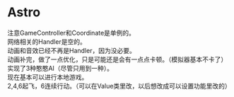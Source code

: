 # Astro 
注意GameController和Coordinate是单例的。  
网络相关的Handler是空的。  
动画和音效已经不再是Handler，因为没必要。  
动画补完，做了一点优化，只是可能还是会有一点点卡顿。（模拟器基本不卡了）  
实现了3种憨憨AI（尽管只用到一种）。  
现在基本可以进行本地游戏。  
2,4,6起飞，6连续行动。（可以在Value类里改，以后想改成可以设置功能里改的）  
